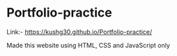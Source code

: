 # Portfolio-practice

Link:- https://kushg30.github.io/Portfolio-practice/

Made this website using HTML, CSS and JavaScript only
